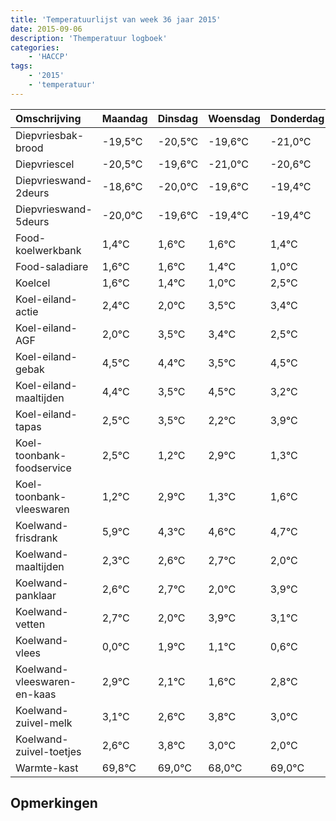 ```yaml
---
title: 'Temperatuurlijst van week 36 jaar 2015'
date: 2015-09-06
description: 'Themperatuur logboek'
categories:
    - 'HACCP'
tags:
    - '2015'
    - 'temperatuur'
---
```

|Omschrijving|Maandag|Dinsdag|Woensdag|Donderdag|Vrijdag|Zaterdag|Zondag|
|:---|:---|:---|:---|:---|:---|:---|:---|
|Diepvriesbak-brood|-19,5°C|-20,5°C|-19,6°C|-21,0°C|-20,6°C|-20,4°C|-20,4°C|
|Diepvriescel|-20,5°C|-19,6°C|-21,0°C|-20,6°C|-20,4°C|-20,4°C|-20,6°C|
|Diepvrieswand-2deurs|-18,6°C|-20,0°C|-19,6°C|-19,4°C|-19,4°C|-19,6°C|-20,0°C|
|Diepvrieswand-5deurs|-20,0°C|-19,6°C|-19,4°C|-19,4°C|-19,6°C|-20,0°C|-18,5°C|
|Food-koelwerkbank|1,4°C|1,6°C|1,6°C|1,4°C|1,0°C|2,5°C|2,4°C|
|Food-saladiare|1,6°C|1,6°C|1,4°C|1,0°C|2,5°C|2,4°C|1,5°C|
|Koelcel|1,6°C|1,4°C|1,0°C|2,5°C|2,4°C|1,5°C|2,5°C|
|Koel-eiland-actie|2,4°C|2,0°C|3,5°C|3,4°C|2,5°C|3,5°C|2,2°C|
|Koel-eiland-AGF|2,0°C|3,5°C|3,4°C|2,5°C|3,5°C|2,2°C|3,9°C|
|Koel-eiland-gebak|4,5°C|4,4°C|3,5°C|4,5°C|3,2°C|4,9°C|3,3°C|
|Koel-eiland-maaltijden|4,4°C|3,5°C|4,5°C|3,2°C|4,9°C|3,3°C|3,6°C|
|Koel-eiland-tapas|2,5°C|3,5°C|2,2°C|3,9°C|2,3°C|2,6°C|2,7°C|
|Koel-toonbank-foodservice|2,5°C|1,2°C|2,9°C|1,3°C|1,6°C|1,7°C|1,0°C|
|Koel-toonbank-vleeswaren|1,2°C|2,9°C|1,3°C|1,6°C|1,7°C|1,0°C|2,9°C|
|Koelwand-frisdrank|5,9°C|4,3°C|4,6°C|4,7°C|4,0°C|5,9°C|5,1°C|
|Koelwand-maaltijden|2,3°C|2,6°C|2,7°C|2,0°C|3,9°C|3,1°C|2,6°C|
|Koelwand-panklaar|2,6°C|2,7°C|2,0°C|3,9°C|3,1°C|2,6°C|3,8°C|
|Koelwand-vetten|2,7°C|2,0°C|3,9°C|3,1°C|2,6°C|3,8°C|3,0°C|
|Koelwand-vlees|0,0°C|1,9°C|1,1°C|0,6°C|1,8°C|1,0°C|0,0°C|
|Koelwand-vleeswaren-en-kaas|2,9°C|2,1°C|1,6°C|2,8°C|2,0°C|1,0°C|2,0°C|
|Koelwand-zuivel-melk|3,1°C|2,6°C|3,8°C|3,0°C|2,0°C|3,0°C|4,0°C|
|Koelwand-zuivel-toetjes|2,6°C|3,8°C|3,0°C|2,0°C|3,0°C|4,0°C|2,6°C|
|Warmte-kast|69,8°C|69,0°C|68,0°C|69,0°C|70,0°C|68,6°C|69,5°C|

## Opmerkingen


